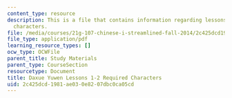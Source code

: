 ```yaml
---
content_type: resource
description: This is a file that contains information regarding lessons 1-2 required
  characters.
file: /media/courses/21g-107-chinese-i-streamlined-fall-2014/2c425dcd1981ae030e8207dbc0ca05cd_MIT21G_107F14_L1and2Req.pdf
file_type: application/pdf
learning_resource_types: []
ocw_type: OCWFile
parent_title: Study Materials
parent_type: CourseSection
resourcetype: Document
title: Daxue Yuwen Lessons 1-2 Required Characters
uid: 2c425dcd-1981-ae03-0e82-07dbc0ca05cd
---
```

